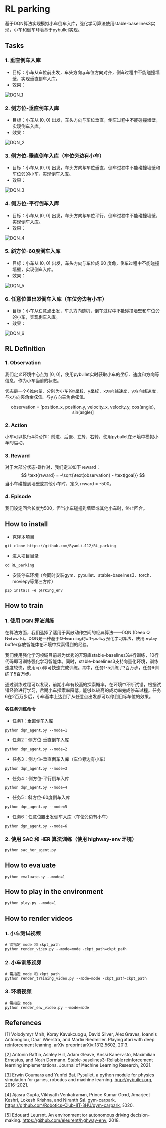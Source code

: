 # RL parking

基于DQN算法实现模拟小车倒车入库，强化学习算法使用stable-baselines3实现，小车和倒车环境基于pybullet实现。



## Tasks

### 1. 垂直倒车入库

- 目标：小车从车位前出发，车头方向与车位方向对齐，倒车过程中不能碰撞墙壁，实现垂直倒车入库。
- 效果：

<img src="./imgs/DQN_1.gif" alt="DQN_1"  />



### 2. 侧方位-垂直倒车入库

- 目标：小车从 [0, 0] 出发，车头方向与车位垂直，倒车过程中不能碰撞墙壁，实现倒车入库。
- 效果：

<img src="./imgs/DQN_2.gif" alt="DQN_2"  />



### 3. 侧方位-垂直倒车入库（车位旁边有小车）

- 目标：小车从 [0, 0] 出发，车头方向与车位垂直，倒车过程中不能碰撞墙壁和车位旁的小车，实现倒车入库。
- 效果：

<img src="./imgs/DQN_3.gif" alt="DQN_3"  />



### 4. 侧方位-平行倒车入库

- 目标：小车从 [0, 0] 出发，车头方向与车位平行，倒车过程中不能碰撞墙壁，实现倒车入库。
- 效果：

<img src="./imgs/DQN_4.gif" alt="DQN_4"  />



### 5. 斜方位-60度倒车入库

- 目标：小车从 [0, 0] 出发，车头方向与车位成 60 度角，倒车过程中不能碰撞墙壁，实现倒车入库。
- 效果：

<img src="./imgs/DQN_5.gif" alt="DQN_5"  />



### 6. 任意位置出发倒车入库（车位旁边有小车）

- 目标：小车从任意点出发，车头方向随机，倒车过程中不能碰撞墙壁和车位旁的小车，实现倒车入库。
- 效果：

<img src="./imgs/DQN_6.gif" alt="DQN_6"  />



## RL Definition

### 1. Observation

我们定义环境中心点为 [0, 0]，使用pybullet实时获取小车的坐标、速度和方向等信息，作为小车当前的状态。

状态是一个6维向量，分别为小车的x坐标、y坐标、x方向线速度、y方向线速度、与x方向夹角余弦值、与y方向夹角余弦值。

$$
\text{observation = [position\_x, position\_y, velocity\_x, velocity\_y, cos(angle), sin(angle)]}
$$


### 2. Action

小车可以执行4种动作：前进、后退、左转、右转，使用pybullet在环境中模拟小车的运动。



### 3. Reward

对于大部分状态-动作对，我们定义如下 reward：
$$
\text{reward} = -\sqrt{\text{observation} - \text{goal}}
$$
当小车碰撞到墙壁或其他小车时，定义 reward = -500。



### 4. Episode

我们设定回合长度为500，但当小车碰撞到墙壁或其他小车时，终止回合。



## How to install

- 克隆本项目

```shell
git clone https://github.com/RyanLiu112/RL_parking
```

- 进入项目目录

```shell
cd RL_parking
```

- 安装停车环境（会同时安装gym、pybullet、stable-baselines3、torch、moviepy等第三方库）

```shell
pip install -e parking_env
```



## How to train

### 1. 使用 DQN 算法训练

在算法方面，我们选择了适用于离散动作空间的经典算法——DQN (Deep Q Network)。DQN是一种基于Q-learning的off-policy强化学习算法，使用replay buffer存放智能体在环境中探索得到的经验。

我们使用强化学习领域目前最为优秀的开源库stable-baselines3进行训练，10行代码即可训练强化学习智能体。同时，stable-baselines3支持向量化环境，训练速度较快，使用cpu即可快速完成训练。其中，任务1-5训练了2百万步，任务6训练了5百万步。

通过训练过程可以发现，前期小车有较高的探索概率，在环境中不断试错，根据试错经验进行学习，后期小车探索率降低，能够以较高的成功率完成停车过程。任务6在2百万步后，小车基本上达到了从任意点出发都可以停到目标车位的效果。

#### 各任务训练命令

- 任务1：垂直倒车入库

```shell
python dqn_agent.py --mode=1
```

- 任务2：侧方位-垂直倒车入库

```shell
python dqn_agent.py --mode=2
```

- 任务3：侧方位-垂直倒车入库（车位旁边有小车）

```shell
python dqn_agent.py --mode=3
```

- 任务4：侧方位-平行倒车入库

```shell
python dqn_agent.py --mode=4
```

- 任务5：斜方位-60度倒车入库

```shell
python dqn_agent.py --mode=5
```

- 任务6：任意位置出发倒车入库（车位旁边有小车）

```shell
python dgn_agent.py --mode=6
```



### 2. 使用 SAC 和 HER 算法训练（使用 highway-env 环境）

```shell
python sac_her_agent.py
```



## How to evaluate

```shell
python evaluate.py --mode=1
```



## How to play in the environment

```shell
python play.py --mode=1
```



## How to render videos

### 1. 小车测试视频

```shell
# 需指定 mode 和 ckpt_path
python render_video.py --mode=mode -ckpt_path=ckpt_path
```



### 2. 小车训练视频

```shell
# 需指定 mode 和 ckpt_path
python render_training_video.py --mode=mode -ckpt_path=ckpt_path
```



### 3. 环境视频

```shell
# 需指定 mode
python render_env_video.py --mode=mode
```



## References

[1] Volodymyr Mnih, Koray Kavukcuoglu, David Silver, Alex Graves, Ioannis Antonoglou, Daan Wierstra, and Martin Riedmiller. Playing atari with deep reinforcement learning. arXiv preprint arXiv:1312.5602, 2013.

[2] Antonin Raffin, Ashley Hill, Adam Gleave, Anssi Kanervisto, Maximilian Ernestus, and Noah Dormann. Stable-baselines3: Reliable reinforcement learning implementations. Journal of Machine Learning Research, 2021.

[3] Erwin Coumans and Yunfei Bai. Pybullet, a python module for physics simulation for games, robotics and machine learning. http://pybullet.org, 2016–2021.

[4] Ajasra Gupta, Vikhyath Venkatraman, Prince Kumar Gond, Amarjeet Keshri, Lokesh Krishna, and Niranth Sai. gym-carpark. https://github.com/Robotics-Club-IIT-BHU/gym-carpark, 2020.

[5] Edouard Leurent. An environment for autonomous driving decision-making. https://github.com/eleurent/highway-env, 2018.
